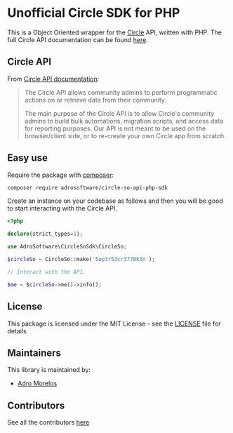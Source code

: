 # Unofficial Circle SDK for PHP

This is a Object Oriented wrapper for the [Circle](https://www.circle.so/) API, written with PHP. The full Circle API documentation can be found [here](https://api.circle.so).

## Circle API

From [Circle API documentation](https://api.circle.so): 

>The Circle API allows community admins to perform programmatic actions on or retrieve data from their community.
>
>The main purpose of the Circle API is to allow Circle's community admins to build bulk automations, migration scripts, and access data for reporting purposes. Our API is not meant to be used on the browser/client side, or to re-create your own Circle app from scratch.

## Easy use

Require the package with [composer](https://getcomposer.org/):

```bash
composer require adrosoftware/circle-so-api-php-sdk
```

Create an instance on your codebase as follows and then you will be good to start interacting with the Circle API.

```php
<?php

declare(strict_types=1);

use AdroSoftware\CircleSoSdk\CircleSo;

$circleSo = CircleSo::make('5up3r53cr3770k3n');

// Interact with the API.

$me = $circleSo->me()->info();
```

## License

This package is licensed under the MIT License - see the [LICENSE](https://github.com/adrosoftware/circle-so-api-php-sdk/blob/main/LICENSE) file for details

## Maintainers

This library is maintained by:
- [Adro Morelos](https://github.com/adrorocker)

## Contributors

See all the contributors [here](https://github.com/adrosoftware/circle-so-api-php-sdk/graphs/contributors)